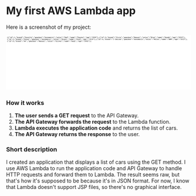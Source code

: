 # My first AWS Lambda app

Here is a screenshot of my project:

![Screenshot](https://github.com/PiotrBa/DemoApp-lambda/blob/main/Screenshot.png)


### How it works

1. **The user sends a GET request** to the API Gateway.
2. **The API Gateway forwards the request** to the Lambda function.
3. **Lambda executes the application code** and returns the list of cars.
4. **The API Gateway returns the response** to the user.

### Short description

I created an application that displays a list of cars using the GET method. 
I use AWS Lambda to run the application code and API Gateway to handle HTTP requests and forward them to Lambda. 
The result seems raw, but that's how it's supposed to be because it's in JSON format. 
For now, I know that Lambda doesn't support JSP files, so there's no graphical interface.
